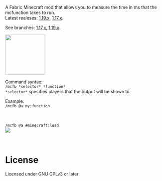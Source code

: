 A Fabric Minecraft mod that allows you to measure the time in ms that the mcfunction takes to run.<br> 
Latest realeses: [1.19.x](https://github.com/krypciak/MCFunction-Benchmark/releases/tag/1.1-1.19), [1.17.x](https://github.com/krypciak/MCFunction-Benchmark/releases/tag/1.1-1.17).  

See branches: [1.17.x](https://github.com/krypciak/MCFunction-Benchmark/tree/1.17), [1.19.x](https://github.com/krypciak/MCFunction-Benchmark/tree/1.19).  

<a href="https://github.com/krypciak/MCFunction-Benchmark/blob/fd393a578bf1538e171a368b56c255f3b8a3d991/logo.png"><img src="https://github.com/krypciak/MCFunction-Benchmark/blob/fd393a578bf1538e171a368b56c255f3b8a3d991/logo.png" width="128" height="128"/></a>

Command syntax:  
`/mcfb *selector* *function*`  
`*selector*` specifies players that the output will be shown to

Example:  
`/mcfb @a my:function`  
<br><br>

`/mcfb @a #minecraft:load`  
<a href="https://github.com/krypciak/MCFunction-Benchmark/blob/972e91c35829e95b2bbda8f0da5e86ab10e1968f/example.png"><img src="https://github.com/krypciak/MCFunction-Benchmark/blob/972e91c35829e95b2bbda8f0da5e86ab10e1968f/example.png"/></a>

<br>

# License
Licensed under GNU GPLv3 or later
